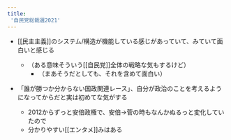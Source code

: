 ```yaml
---
title:
 '自民党総裁選2021'
---
```


- [[民主主義]]のシステム/構造が機能している感じがあっていて、みていて面白いと感じる
    - （ある意味そういう[[自民党]]全体の戦略な気もするけど）
        - （まあそうだとしても、それを含めて面白い）

- 「誰が勝つか分からない国政関連レース」、自分が政治のことを考えるようになってからだと実は初めてな気がする
    - 2012からずっと安倍政権で、安倍→菅の時もなんかぬるっと変化していたので
    - 分かりやすい[[エンタメ]]みはある